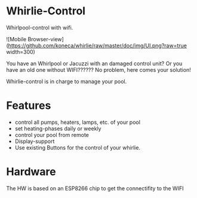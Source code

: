 # Whirlie-Control
Whirlpool-control with wifi.

![Mobile Browser-view](https://github.com/koneca/whirlie/raw/master/doc/img/UI.png?raw=true width=300)

You have an Whirlpool or Jacuzzi with an damaged control unit?
Or you have an old one without WIFI??????
No problem, here comes your solution!

Whirlie-control is in charge to manage your pool.

# Features
- control all pumps, heaters, lamps, etc. of your pool
- set heating-phases daily or weekly
- control your pool from remote
- Display-support
- Use existing Buttons for the control of your whirlie.

# Hardware
The HW is based on an ESP8266 chip to get the connectifity to the WIFI
